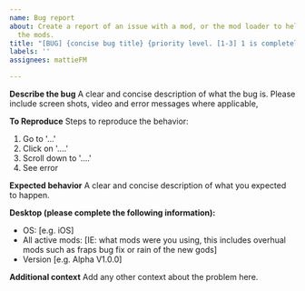 ```yaml
---
name: Bug report
about: Create a report of an issue with a mod, or the mod loader to help us improve
  the mods.
title: "[BUG] {concise bug title} {priority level. [1-3] 1 is completely game breaking}"
labels: ''
assignees: mattieFM

---
```


**Describe the bug**
A clear and concise description of what the bug is. Please include screen shots, video and error messages where applicable, 

**To Reproduce**
Steps to reproduce the behavior:
1. Go to '...'
2. Click on '....'
3. Scroll down to '....'
4. See error

**Expected behavior**
A clear and concise description of what you expected to happen.

**Desktop (please complete the following information):**
 - OS: [e.g. iOS]
 - All active mods: [IE: what mods were you using, this includes overhual mods such as fraps bug fix or rain of the new gods]
 - Version [e.g. Alpha  V1.0.0]

**Additional context**
Add any other context about the problem here.
